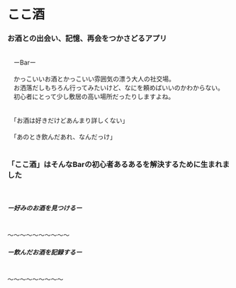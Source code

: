 # ここ酒 

### お酒との出会い、記憶、再会をつかさどるアプリ
 <br />
　ーBarー
 <br />
 <br />
　かっこいいお酒とかっこいい雰囲気の漂う大人の社交場。
 <br />
　お洒落だしもちろん行ってみたいけど、なにを頼めばいいのかわからない。
 <br />
　初心者にとって少し敷居の高い場所だったりしますよね。
 <br />
 <br />
 <br />
　「お酒は好きだけどあんまり詳しくない」
 <br />
 <br />
　「あのとき飲んだあれ、なんだっけ」
 <br />
 <br />
 
### 「ここ酒」はそんなBarの初心者あるあるを解決するために生まれました
 <br />
 
##### ー好みのお酒を見つけるー
 <br />
〜〜〜〜〜〜〜〜〜〜
 <br />
 
##### ー飲んだお酒を記録するー
  <br />
 〜〜〜〜〜〜〜〜〜
  <br />





